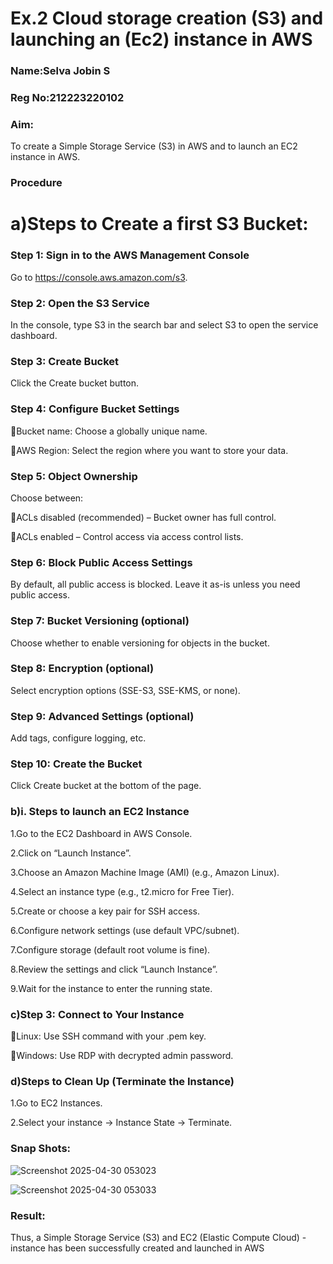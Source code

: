 # Ex.2 Cloud storage creation (S3) and launching an (Ec2) instance in AWS

### Name:Selva Jobin S

### Reg No:212223220102


### Aim:

To create a Simple Storage Service (S3) in AWS and to launch an EC2 instance in AWS. 

### Procedure

# a)Steps to Create a first S3 Bucket:

### Step 1: Sign in to the AWS Management Console

Go to https://console.aws.amazon.com/s3.

### Step 2: Open the S3 Service

In the console, type S3 in the search bar and select S3 to open the service dashboard.

### Step 3: Create Bucket

Click the Create bucket button.

### Step 4: Configure Bucket Settings

Bucket name: Choose a globally unique name.

AWS Region: Select the region where you want to store your data.

### Step 5: Object Ownership

Choose between:

ACLs disabled (recommended) – Bucket owner has full control.

ACLs enabled – Control access via access control lists.

### Step 6: Block Public Access Settings

By default, all public access is blocked. Leave it as-is unless you need public access.

### Step 7: Bucket Versioning (optional)

Choose whether to enable versioning for objects in the bucket.

### Step 8: Encryption (optional)

Select encryption options (SSE-S3, SSE-KMS, or none).

### Step 9: Advanced Settings (optional)

Add tags, configure logging, etc.

### Step 10: Create the Bucket

Click Create bucket at the bottom of the page.

### b)i. Steps to launch an EC2 Instance

1.Go to the EC2 Dashboard in AWS Console.

2.Click on “Launch Instance”.

3.Choose an Amazon Machine Image (AMI) (e.g., Amazon Linux).

4.Select an instance type (e.g., t2.micro for Free Tier).


5.Create or choose a key pair for SSH access.

6.Configure network settings (use default VPC/subnet).

7.Configure storage (default root volume is fine).

8.Review the settings and click “Launch Instance”.

9.Wait for the instance to enter the running state.


### c)Step 3: Connect to Your Instance

Linux: Use SSH command with your .pem key.

Windows: Use RDP with decrypted admin password.


### d)Steps to Clean Up (Terminate the Instance)

1.Go to EC2 Instances.

2.Select your instance → Instance State → Terminate.

### Snap Shots:
![Screenshot 2025-04-30 053023](https://github.com/user-attachments/assets/0bf3d0a9-1cd3-4afa-8059-8b767c4ad914)

![Screenshot 2025-04-30 053033](https://github.com/user-attachments/assets/05fbf569-4185-475c-b200-7e40fa24bf89)


### Result:

Thus, a Simple Storage Service (S3) and EC2 (Elastic Compute Cloud) - instance has been successfully created and launched in AWS



